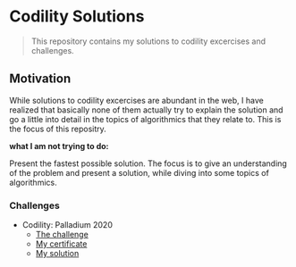 # Codility Solutions
> This repository contains my solutions to codility excercises and challenges.
## Motivation
While solutions to codility excercises are abundant in the web, 
I have realized that basically none of them actually try to explain the solution and go a little into detail in the topics of 
algorithmics that they relate to. This is the focus of this repositry.

**what I am not trying to do:**

Present the fastest possible solution. The focus is to give an understanding of the problem and present a solution, 
while diving into some topics of algorithmics.


### Challenges
* Codility: Palladium 2020
    * [The challenge](https://app.codility.com/programmers/challenges/palladium2020/)
    * [My certificate](https://app.codility.com/cert/view/cert7A73TJ-QR9EQ957WE73R3GC/)
    * [My solution](src/org/si/PalladiumChallenge.java)